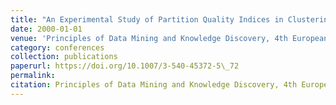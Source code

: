 ```yaml
---
title: "An Experimental Study of Partition Quality Indices in Clustering"
date: 2000-01-01
venue: 'Principles of Data Mining and Knowledge Discovery, 4th European Conference, {PKDD} 2000, Lyon, France, September 13-16, 2000, Proceedings'
category: conferences
collection: publications
paperurl: https://doi.org/10.1007/3-540-45372-5\_72
permalink: 
citation: Principles of Data Mining and Knowledge Discovery, 4th European Conference, PKDD 2000, Lyon, France, September 13-16, 2000, Proceedings.
---
```

